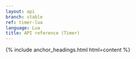 ```yaml
---
layout: api
branch: stable
ref: timer-lua
language: Lua
title: API reference (Timer)
---
```

{% include anchor_headings.html html=content %}